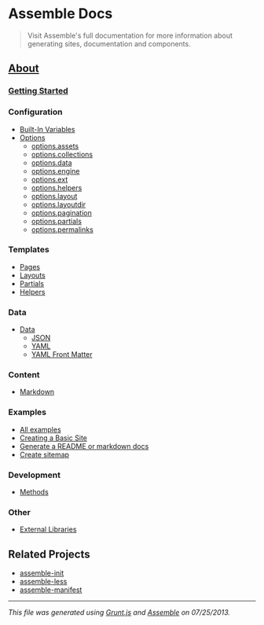 # Assemble Docs

> Visit Assemble's full documentation for more information about generating sites, documentation and components.

## [About][About]

### [Getting Started][Home]

### Configuration

* [Built-In Variables][built-in-variables]
* [Options][options]
  * [options.assets][options-assets]
  * [options.collections][options-collections]
  * [options.data][options-data]
  * [options.engine][options-engine]
  * [options.ext][options-ext]
  * [options.helpers][options-helpers]
  * [options.layout][options-layout]
  * [options.layoutdir][options-layoutdir]
  * [options.pagination][options-pagination]
  * [options.partials][options-partials]
  * [options.permalinks][options-permalinks]


### Templates

* [Pages][pages]
* [Layouts][layouts]
* [Partials][partials]
* [Helpers][Helpers] 


### Data 

* [Data][data-types]
  * [JSON][json]
  * [YAML][yaml]
  * [YAML Front Matter][yaml-front-matter]


### Content

* [Markdown][markdown]


### Examples 

* [All examples](https://github.com/assemble/assemble-examples)
* [Creating a Basic Site](https://github.com/assemble/assemble-examples-basic)
* [Generate a README or markdown docs](https://github.com/assemble/assemble-examples-readme)
* [Create sitemap](https://github.com/assemble/assemble-examples-sitemap)


### Development

* [Methods][methods]


### Other

* [External Libraries][external-libraries]


## Related Projects

* [assemble-init](https://github.com/assemble/assemble-init)
* [assemble-less](https://github.com/assemble/assemble-less)
* [assemble-manifest](https://github.com/assemble/assemble-manifest)



[about]: http://assemble.io/docs/About.html
[built-in-variables]: http://assemble.io/docs/Built-in-Variables.html
[data-types]: http://assemble.io/docs/Data-Types.html
[data]: http://assemble.io/docs/Data.html
[examples]: https://github.com/assemble/assemble-examples "Assemble Examples"
[extending-assemble]: http://assemble.io/docs/Extending-Assemble.html
[external-libraries]: http://assemble.io/docs/External-Libraries.html
[files]: http://gruntjs.com/configuring-tasks#files
[handlebars]: http://handlebarsjs.com
[helper-lib]: http://github.com/assemble/helper-lib "Extensive collection of Handlebars helpers"
[helpers]: http://assemble.io/docs/Helpers.html
[home]: http://assemble.io/docs/Home.html
[index]: http://assemble.io/docs/index.html
[installation]: http://assemble.io/docs/Installation.html
[json]: http://assemble.io/docs/JSON.html
[layouts]: http://assemble.io/docs/Layouts.html
[lodash]: http://gruntjs.com/configuring-tasks#templates
[markdown]: http://assemble.io/docs/Markdown.html
[metadata]: http://assemble.io/docs/Metadata.html
[methods]: http://assemble.io/docs/Methods.html
[options]: http://assemble.io/docs/Options.html
[options-assets]: http://assemble.io/docs/options-assets.html
[options-collections]: http://assemble.io/docs/options-collections.html
[options-data]: http://assemble.io/docs/options-data.html
[options-engine]: http://assemble.io/docs/options-engine.html
[options-ext]: http://assemble.io/docs/options-ext.html
[options-helpers]: http://assemble.io/docs/options-helpers.html
[options-layout]: http://assemble.io/docs/options-layout.html
[options-layoutdir]: http://assemble.io/docs/options-layoutdir.html
[options-pagination]: http://assemble.io/docs/options-pagination.html
[options-partials]: http://assemble.io/docs/options-partials.html
[options-permalinks]: http://assemble.io/docs/options-permalinks.html
[outline]: http://assemble.io/docs/Outline.html
[overview]: http://assemble.io/docs/Overview.html
[pages]: http://assemble.io/docs/Pages.html
[partials]: http://assemble.io/docs/Partials.html
[quickstart]: http://assemble.io/docs/Quickstart.html
[tasks-and-targets]: http://gruntjs.com/configuring-tasks#task-configuration-and-targets
[templates]: http://assemble.io/docs/Templates.html
[why-assemble]: http://assemble.io/docs/Why-Assemble.html
[yaml-front-matter]: http://assemble.io/docs/YAML-front-matter.html
[yaml]: http://assemble.io/docs/YAML.html
[yfm]: http://assemble.io/docs/YAML-front-matter.html


---
_This file was generated using [Grunt.js](https://gruntjs.com) and [Assemble](https://github.com/assemble/assemble) on 07/25/2013._